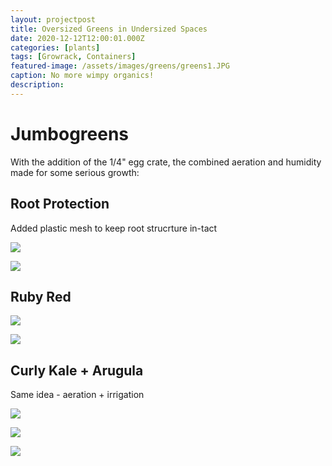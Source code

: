 ```yaml
---
layout: projectpost
title: Oversized Greens in Undersized Spaces
date: 2020-12-12T12:00:01.000Z
categories: [plants]
tags: [Growrack, Containers]
featured-image: /assets/images/greens/greens1.JPG
caption: No more wimpy organics!
description: 
---
```


# Jumbogreens
With the addition of the 1/4" egg crate, the combined aeration and humidity made for some serious growth:

## Root Protection

Added plastic mesh to keep root strucrture in-tact

<a data-fancybox="gallery" href="/assets/images/greens/greens3.JPG"><img class="projectimage" src="/assets/images/greens/greens3.JPG"></a>

<a data-fancybox="gallery" href="/assets/images/greens/greens4.JPG"><img class="projectimage" src="/assets/images/greens/greens4.JPG"></a>

## Ruby Red

<a data-fancybox="gallery" href="/assets/images/greens/greens1.JPG"><img class="projectimage" src="/assets/images/greens/greens1.JPG"></a>

<a data-fancybox="gallery" href="/assets/images/greens/greens2.JPG"><img class="projectimage" src="/assets/images/greens/greens2.JPG"></a>

## Curly Kale + Arugula
Same idea - aeration + irrigation

<a data-fancybox="gallery" href="/assets/images/greens/greens8.JPG"><img class="projectimage" src="/assets/images/greens/greens8.JPG"></a>

<a data-fancybox="gallery" href="/assets/images/greens/greens10.JPG"><img class="projectimage" src="/assets/images/greens/greens10.JPG"></a>

<a data-fancybox="gallery" href="/assets/images/greens/jumbogreensarugula.JPG"><img class="projectimage" src="/assets/images/greens/jumbogreensarugula.JPG"></a>



